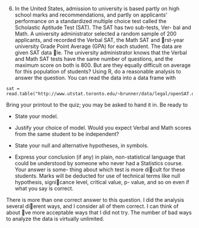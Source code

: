 6. In the United States, admission to university is based partly on high school marks and
recommendations, and partly on applicants' performance on a standardized multiple
choice test called the Scholastic Aptitude Test (SAT). The SAT has two sub-tests, Ver-
bal and Math. A university administrator selected a random sample of 200 applicants,
and recorded the Verbal SAT, the Math SAT and rst-year university Grade Point
Average (GPA) for each student. The data are given SAT data le. The university
administrator knows that the Verbal and Math SAT tests have the same number of
questions, and the maximum score on both is 800. But are they equally difficult on
average for this population of students?
Using R, do a reasonable analysis to answer the question. You can read the data into
a data frame with
    
```
sat = read.table("http://www.utstat.toronto.edu/~brunner/data/legal/openSAT.data.txt")
```
    
Bring your printout to the quiz; you may be asked to hand it in. Be ready to

- State your model.
 
- Justify your choice of model. Would you expect Verbal and Math scores from the
same student to be independent?
   
- State your null and alternative hypotheses, in symbols.
   
- Express your conclusion (if any) in plain, non-statistical language that could be
understood by someone who never had a Statistics course. Your answer is some-
thing about which test is more dicult for these students. Marks will be deducted
for use of technical terms like null hypothesis, signicance level, critical value, p-
value, and so on even if what you say is correct.
    
There is more than one correct answer to this question. I did the analysis several
dierent ways, and I consider all of them correct. I can think of about ve more
acceptable ways that I did not try. The number of bad ways to analyze the data is
virtually unlimited.
